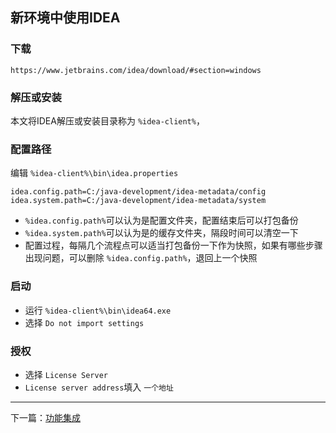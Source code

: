 ## 新环境中使用IDEA

### 下载

	https://www.jetbrains.com/idea/download/#section=windows

### 解压或安装

本文将IDEA解压或安装目录称为 `%idea-client%`，

### 配置路径

编辑 `%idea-client%\bin\idea.properties`

	idea.config.path=C:/java-development/idea-metadata/config
	idea.system.path=C:/java-development/idea-metadata/system

- `%idea.config.path%`可以认为是配置文件夹，配置结束后可以打包备份
- `%idea.system.path%`可以认为是的缓存文件夹，隔段时间可以清空一下
- 配置过程，每隔几个流程点可以适当打包备份一下作为快照，如果有哪些步骤出现问题，可以删除 `%idea.config.path%`，退回上一个快照

### 启动

- 运行 `%idea-client%\bin\idea64.exe`
- 选择 `Do not import settings`

### 授权

- 选择 `License Server`
- `License server address`填入 `一个地址`

---

下一篇：[功能集成](https://github.com/spldeolin/intellij-idea-config/blob/master/doc/%e5%8a%9f%e8%83%bd%e9%9b%86%e6%88%90.md)